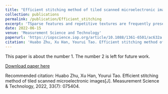 ```yaml
---
title: "Efficient stitching method of tiled scanned microelectronic images"
collection: publications
permalink: /publication/Efficient_stitching
excerpt: 'TSparse features and repetitive textures are frequently presented in microelectronic microscopic images. Therefore, it is challenging for image stitching to meet the requirements of high-speed precision manufacturing. A novel image stitching method for tiled images is proposed to generate panoramic images of microelectronics quickly and accurately. According to the preset scan trajectory, grids were established between adjacent images for feature matching. The clustering algorithm was used to screen reasonable and multiple sets of registrations. Then, all registrations were used as connecting edges, and images were used as nodes, to create a multigraph. The unique registration in multigraph was solved by a non-linear minimization problem with linear constraints. Finally, image transformations were computed in global optimization for rendering panoramic images via image warping. The experimental results show that the proposed method improves the stability and efficiency of image stitching, furthermore, it maintains an equivalent level of precision as the Fiji and microscopy image stitching tool methods.'
date: 2022-06-15
venue: 'Measurement Science and Technology'
paperurl: 'https://iopscience.iop.org/article/10.1088/1361-6501/ac632a'
citation: 'Huabo Zhu, Xu Han, Yourui Tao. Efficient stitching method of tiled scanned microelectronic images [J]. Measurement Science & Technology, 2022, 33(7): 075404.'
---
```

This paper is about the number 1. The number 2 is left for future work.

[Download paper here](https://iopscience.iop.org/article/10.1088/1361-6501/ac632a)

Recommended citation: Huabo Zhu, Xu Han, Yourui Tao. Efficient stitching method of tiled scanned microelectronic images[J]. Measurement Science & Technology, 2022, 33(7): 075404.
